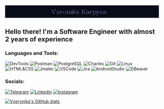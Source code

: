 ![Header](https://github.com/VVerynika/Vverynika/blob/main/assets/Logo.png)

## Hello there! I'm a Software Engineer with almost 2 years of experience

### Languages and Tools:
![DevTools](https://img.shields.io/badge/-DevTools-080C18?style=for-the-badge&logo=googlechrome&logoColor=4169E1)
![Postman](https://img.shields.io/badge/-Postman-080C18?style=for-the-badge&logo=postman&LogoColour=174584)
![PostgreSQL](https://img.shields.io/badge/-PostgreSQL-080C18?style=for-the-badge&logo=PostgreSQL&logoColor=4682B4)
![Charles](https://img.shields.io/badge/-Charles-080C18?style=for-the-badge&logo=Charles&logoColor=4682B4)
![Git](https://img.shields.io/badge/-Git-080C18?style=for-the-badge&logo=git&logoColor=FF4500)
![Linux](https://img.shields.io/badge/-Linux-080C18?style=for-the-badge&logo=Linux&logoColor=DCDCDC)
![HTML&CSS](https://img.shields.io/badge/-HTML&CSS-080C18?style=for-the-badge&logo=html&css&logoColor=FF4500)
![Jmeter](https://img.shields.io/badge/-Jmeter-080C18?style=for-the-badge&logo=ApacheJmeter&logoColor=FF4500)
![VSCode](https://img.shields.io/badge/-VS_Code-080C18?style=for-the-badge&logo=VisualStudioCode&logoColor=4682B4)
![Jira](https://img.shields.io/badge/-Jira-080C18?style=for-the-badge&logo=Jira&logoColor=4169E1)
![AndroidStudio](https://img.shields.io/badge/-Android_Studio-080C18?style=for-the-badge&logo=AndroidStudio&logoColor=3CB371)
![DBeaver](https://img.shields.io/badge/-DBeaver-080C18?style=for-the-badge&logo=DBeaver&logoColor=4169E1)


### Socials:
[![Telegram](https://img.shields.io/badge/-Telegram-080C18?style=for-the-badge&logo=telegram&LogoColour=#174584)](https://t.me/Vverynika)
[![Linkedin](https://img.shields.io/badge/-Linkedin-080C18?style=for-the-badge&logo=linkedin&logoColor=4682B4)](https://www.linkedin.com/in/karpyzaveronika/)
[![Instagram](https://img.shields.io/badge/-Instagram-080C18?style=for-the-badge&logo=instagram&LogoColor=174584)](https://www.instagram.com/vverynika/)


[![Vverynika's GitHub stats](https://github-readme-stats.vercel.app/api?username=VVerynika&show_icons=true&theme=github_dark)](https://github.com/VVerynika/github-readme-stats)
